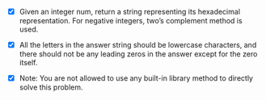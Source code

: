 - [x] Given an integer num, return a string representing its hexadecimal representation. For negative integers, two’s complement method is used.

- [x] All the letters in the answer string should be lowercase characters, and there should not be any leading zeros in the answer except for the zero itself.

- [x] Note: You are not allowed to use any built-in library method to directly solve this problem.